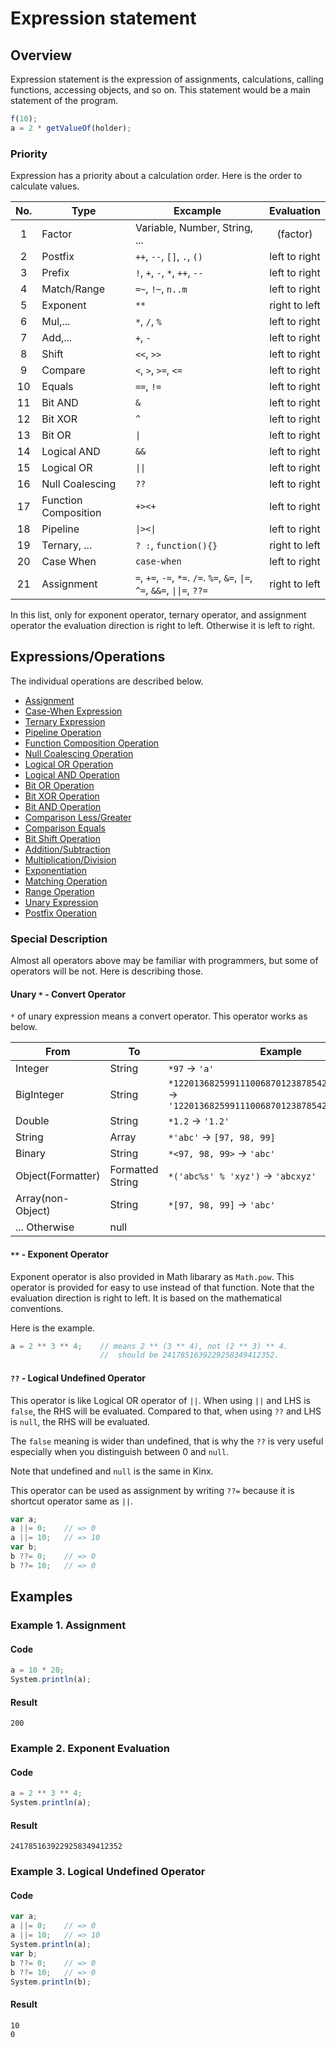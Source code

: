 # Expression statement

## Overview

Expression statement is the expression of assignments, calculations, calling functions, accessing objects, and so on.
This statement would be a main statement of the program.

```javascript
f(10);
a = 2 * getValueOf(holder);
```

### Priority

Expression has a priority about a calculation order.
Here is the order to calculate values.

|  No.  |         Type         |                                                   Excample                                                    |  Evaluation   |
| :---: | -------------------- | ------------------------------------------------------------------------------------------------------------- | :-----------: |
|   1   | Factor               | Variable, Number, String, ...                                                                                 |   (factor)    |
|   2   | Postfix              | `++`, `--`, `[]`, `.`, `()`                                                                                   | left to right |
|   3   | Prefix               | `!`, `+`, `-`, `*`, `++`, `--`                                                                                | left to right |
|   4   | Match/Range          | `=~`, `!~`, `n..m`                                                                                            | left to right |
|   5   | Exponent             | `**`                                                                                                          | right to left |
|   6   | Mul,...              | `*`, `/`, `%`                                                                                                 | left to right |
|   7   | Add,...              | `+`, `-`                                                                                                      | left to right |
|   8   | Shift                | `<<`, `>>`                                                                                                    | left to right |
|   9   | Compare              | `<`, `>`, `>=`, `<=`                                                                                          | left to right |
|  10   | Equals               | `==`, `!=`                                                                                                    | left to right |
|  11   | Bit AND              | `&`                                                                                                           | left to right |
|  12   | Bit XOR              | `^`                                                                                                           | left to right |
|  13   | Bit OR               | <code>&#124;</code>                                                                                           | left to right |
|  14   | Logical AND          | `&&`                                                                                                          | left to right |
|  15   | Logical OR           | <code>&#124;&#124;</code>                                                                                     | left to right |
|  16   | Null Coalescing      | `??`                                                                                                          | left to right |
|  17   | Function Composition | <code>+&gt;</code><code>&lt;+</code>                                                                          | left to right |
|  18   | Pipeline             | <code>&#124;&gt;</code><code>&lt;&#124;</code>                                                                | left to right |
|  19   | Ternary, ...         | ` ? : `, `function(){}`                                                                                       | right to left |
|  20   | Case When            | `case-when`                                                                                                   | left to right |
|  21   | Assignment           | `=`, `+=`, `-=`, `*=`. `/=`. `%=`, `&=`, <code>&#124;=</code>, `^=`, `&&=`, <code>&#124;&#124;=</code>, `??=` | right to left |

In this list, only for exponent operator, ternary operator, and assignment operator the evaluation direction is right to left.
Otherwise it is left to right.

## Expressions/Operations

The individual operations are described below.

*   [Assignment](expression/assign.md)
*   [Case-When Expression](expression/case_when.md)
*   [Ternary Expression](expression/ternary.md)
*   [Pipeline Operation](expression/pipeline.md)
*   [Function Composition Operation](expression/function_composition.md)
*   [Null Coalescing Operation](expression/null_coalescing.md)
*   [Logical OR Operation](expression/logical_or.md)
*   [Logical AND Operation](expression/logical_and.md)
*   [Bit OR Operation](expression/bit_or.md)
*   [Bit XOR Operation](expression/bit_xor.md)
*   [Bit AND Operation](expression/bit_and.md)
*   [Comparison Less/Greater](expression/comparison.md)
*   [Comparison Equals](expression/equals.md)
*   [Bit Shift Operation](expression/bit_shift.md)
*   [Addition/Subtraction](expression/add_sub.md)
*   [Multiplication/Division](expression/mul_div.md)
*   [Exponentiation](expression/exponent.md)
*   [Matching Operation](expression/matching.md)
*   [Range Operation](expression/range.md)
*   [Unary Expression](expression/unary.md)
*   [Postfix Operation](expression/postfix.md)

### Special Description

Almost all operators above may be familiar with programmers, but some of operators will be not.
Here is describing those.

#### Unary `*` - Convert Operator

`*` of unary expression means a convert operator.
This operator works as below.

|       From        |        To        |                                             Example                                             |
| ----------------- | ---------------- | ----------------------------------------------------------------------------------------------- |
| Integer           | String           | `*97` -> `'a'`                                                                                  |
| BigInteger        | String           | `*122013682599111006870123878542304692625357` -> `'122013682599111006870123878542304692625357'` |
| Double            | String           | `*1.2` -> `'1.2'`                                                                               |
| String            | Array            | `*'abc'` -> `[97, 98, 99]`                                                                      |
| Binary            | String           | `*<97, 98, 99>` -> `'abc'`                                                                      |
| Object(Formatter) | Formatted String | `*('abc%s' % 'xyz')` -> `'abcxyz'`                                                              |
| Array(non-Object) | String           | `*[97, 98, 99]` -> `'abc'`                                                                      |
| ... Otherwise     | null             |                                                                                                 |

#### `**` - Exponent Operator

Exponent operator is also provided in Math libarary as `Math.pow`.
This operator is provided for easy to use instead of that function.
Note that the evaluation direction is right to left.
It is based on the mathematical conventions.

Here is the example.

```javascript
a = 2 ** 3 ** 4;    // means 2 ** (3 ** 4), not (2 ** 3) ** 4.
                    //  should be 2417851639229258349412352.
```

#### `??` - Logical Undefined Operator

This operator is like Logical OR operator of `||`.
When using `||` and LHS is `false`, the RHS will be evaluated.
Compared to that, when using `??` and LHS is `null`, the RHS will be evaluated.

The `false` meaning is wider than undefined,
that is why the `??` is very useful especially when you distinguish between 0 and `null`.

Note that undefined and `null` is the same in Kinx.

This operator can be used as assignment by writing `??=` because it is shortcut operator same as `||`.

```javascript
var a;
a ||= 0;    // => 0
a ||= 10;   // => 10
var b;
b ??= 0;    // => 0
b ??= 10;   // => 0
```

## Examples

### Example 1. Assignment

#### Code

```javascript
a = 10 * 20;
System.println(a);
```

#### Result

```
200
```

### Example 2. Exponent Evaluation

#### Code

```javascript
a = 2 ** 3 ** 4;
System.println(a);
```

#### Result

```
2417851639229258349412352
```

### Example 3. Logical Undefined Operator

#### Code

```javascript
var a;
a ||= 0;    // => 0
a ||= 10;   // => 10
System.println(a);
var b;
b ??= 0;    // => 0
b ??= 10;   // => 0
System.println(b);
```

#### Result

```
10
0
```


